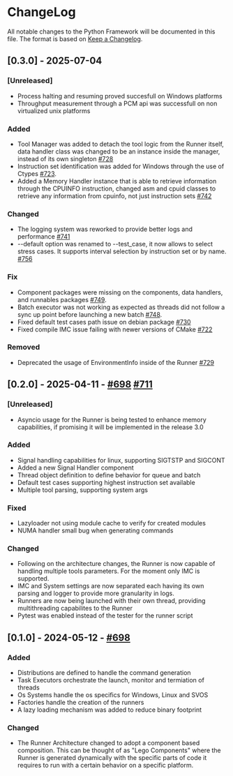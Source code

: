 # ChangeLog

All notable changes to the Python Framework will be documented in this file.
The format is based on [Keep a Changelog](https://keepachangelog.com/en/1.1.0/).

## [0.3.0] - 2025-07-04

### [Unreleased]
- Process halting and resuming proved succesfull on Windows platforms
- Throughput measurement through a PCM api was successfull on non virtualized unix platforms

### Added
- Tool Manager was added to detach the tool logic from the Runner itself, data handler class was changed to be an instance inside the manager, instead of its own singleton [#728](https://github.com/intel-innersource/frameworks.validation.memory.intelligent-memory-checker.intelligent-memory-checker/pull/728)
- Instruction set identification was added for Windows through the use of Ctypes [#723](https://github.com/intel-innersource/frameworks.validation.memory.intelligent-memory-checker.intelligent-memory-checker/pull/723).
- Added a Memory Handler instance that is able to retrieve information through the CPUINFO instruction, changed asm and cpuid classes to retrieve any information from cpuinfo, not just instruction sets [#742](https://github.com/intel-innersource/frameworks.validation.memory.intelligent-memory-checker.intelligent-memory-checker/pull/742)

### Changed
- The logging system was reworked to provide better logs and performance [#741](https://github.com/intel-innersource/frameworks.validation.memory.intelligent-memory-checker.intelligent-memory-checker/pull/741)
- --default option was renamed to --test_case, it now allows to select stress cases. It supports interval selection by instruction set or by name. [#756](https://github.com/intel-innersource/frameworks.validation.memory.intelligent-memory-checker.intelligent-memory-checker/pull/756)

### Fix
- Component packages were missing on the components, data handlers, and runnables packages [#749](https://github.com/intel-innersource/frameworks.validation.memory.intelligent-memory-checker.intelligent-memory-checker/pull/749).
- Batch executor was not working as expected as threads did not follow a sync up point before launching a new batch [#748](https://github.com/intel-innersource/frameworks.validation.memory.intelligent-memory-checker.intelligent-memory-checker/pull/748).
- Fixed default test cases path issue on debian package [#730](https://github.com/intel-innersource/frameworks.validation.memory.intelligent-memory-checker.intelligent-memory-checker/pull/730)
- Fixed compile IMC issue failing with newer versions of CMake [#722](https://github.com/intel-innersource/frameworks.validation.memory.intelligent-memory-checker.intelligent-memory-checker/pull/722)

### Removed
- Deprecated the usage of EnvironmentInfo inside of the Runner [#729](https://github.com/intel-innersource/frameworks.validation.memory.intelligent-memory-checker.intelligent-memory-checker/pull/729)



## [0.2.0] - 2025-04-11 - [#698](https://github.com/intel-innersource/frameworks.validation.memory.intelligent-memory-checker.intelligent-memory-checker/pull/698) [#711](https://github.com/intel-innersource/frameworks.validation.memory.intelligent-memory-checker.intelligent-memory-checker/pull/711)

### [Unreleased]
- Asyncio usage for the Runner is being tested to enhance memory capabilities, if promising it will be implemented in the release 3.0

### Added
- Signal handling capabilities for linux, supporting SIGTSTP and SIGCONT
- Added a new Signal Handler component
- Thread object definition to define behavior for queue and batch
- Default test cases supporting highest instruction set available
- Multiple tool parsing, supporting system args

### Fixed
- Lazyloader not using module cache to verify for created modules
- NUMA handler small bug when generating commands

### Changed
- Following on the architecture changes, the Runner is now capable of
    handling multiple tools parameters. For the moment only IMC is 
    supported. 
- IMC and System settings are now separated each having its own parsing
    and logger to provide more granularity in logs.
- Runners are now being launched with their own thread, providing 
    multithreading capabilites to the Runner
- Pytest was enabled instead of the tester for the runner script

## [0.1.0] - 2024-05-12 - [#698](https://github.com/intel-innersource/frameworks.validation.memory.intelligent-memory-checker.intelligent-memory-checker/pull/698)

### Added
- Distributions are defined to handle the command generation
- Task Executors orchestrate the launch, monitor and termiation of threads
- Os Systems handle the os specifics for Windows, Linux and SVOS
- Factories handle the creation of the runners
- A lazy loading mechanism was added to reduce binary footprint
### Changed
- The Runner Architecture changed to adopt a component based composition. This
    can be thought of as "Lego Components" where the Runner is generated dynamically
    with the specific parts of code it requires to run with a certain behavior on a 
    specific platform.
